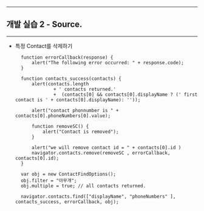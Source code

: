 <!--
{
	"title": "개발 실습 2 - Source. ",
	"group": 2,
	"order": 20
}
-->

-----------------------

## 개발 실습 2 - Source.  ##

-----------------------
- 특정 Contact를 삭제하기  

		function errorCallback(response) {
			alert("The following error occurred: " + response.code);
		}

		function contacts_success(contacts) {
			alert(contacts.length
					+ ' contacts returned.'
					+  (contacts[0] && contacts[0].displayName ? (' first contact is ' + contacts[0].displayName): ''));

			alert("contact phonnumber is " + contacts[0].phoneNumbers[0].value);

			function removeSC() {
				alert("Contact is removed");
			}
		
			alert("we will remove contact id = " + contacts[0].id )
			navigator.contacts.remove(removeSC , errorCallback, contacts[0].id);
		}

		var obj = new ContactFindOptions();
		obj.filter = "아무개";
		obj.multiple = true; // all contacts returned.

		navigator.contacts.find(["displayName", "phoneNumbers" ], contacts_success, errorCallback, obj);



 









